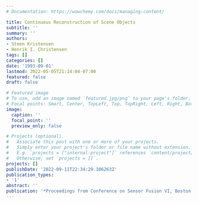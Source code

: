 ```yaml
---
# Documentation: https://wowchemy.com/docs/managing-content/

title: Continuous Reconstruction of Scene Objects
subtitle: ''
summary: ''
authors:
- Steen Kristensen
- Henrik I. Christensen
tags: []
categories: []
date: '1993-09-01'
lastmod: 2022-05-05T21:14:04-07:00
featured: false
draft: false

# Featured image
# To use, add an image named `featured.jpg/png` to your page's folder.
# Focal points: Smart, Center, TopLeft, Top, TopRight, Left, Right, BottomLeft, Bottom, BottomRight.
image:
  caption: ''
  focal_point: ''
  preview_only: false

# Projects (optional).
#   Associate this post with one or more of your projects.
#   Simply enter your project's folder or file name without extension.
#   E.g. `projects = ["internal-project"]` references `content/project/deep-learning/index.md`.
#   Otherwise, set `projects = []`.
projects: []
publishDate: '2022-09-11T22:34:29.106263Z'
publication_types:
- '1'
abstract: ''
publication: '*Proceedings from Conference on Sensor Fusion VI, Boston, 1993*'
---
```

